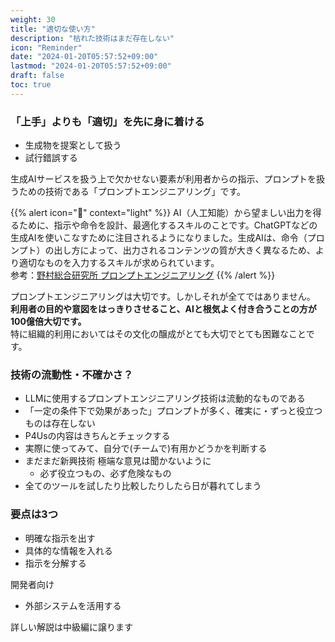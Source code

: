 ```yaml
---
weight: 30
title: "適切な使い方"
description: "枯れた技術はまだ存在しない"
icon: "Reminder"
date: "2024-01-20T05:57:52+09:00"
lastmod: "2024-01-20T05:57:52+09:00"
draft: false
toc: true
---
```



### 「上手」よりも「適切」を先に身に着ける

- 生成物を提案として扱う
- 試行錯誤する




生成AIサービスを扱う上で欠かせない要素が利用者からの指示、プロンプトを扱うための技術である「プロンプトエンジニアリング」です。

{{% alert icon="📖" context="light" %}}
AI（人工知能）から望ましい出力を得るために、指示や命令を設計、最適化するスキルのことです。ChatGPTなどの生成AIを使いこなすために注目されるようになりました。生成AIは、命令（プロンプト）の出し方によって、出力されるコンテンツの質が大きく異なるため、より適切なものを入力するスキルが求められています。  
参考：[野村総合研究所 プロンプトエンジニアリング](https://www.nri.com/jp/knowledge/glossary/lst/ha/prompt_engineering)
{{% /alert %}}


プロンプトエンジニアリングは大切です。しかしそれが全てではありません。  
<strong>利用者の目的や意図をはっきりさせること、AIと根気よく付き合うことの方が100億倍大切です。</strong>  
特に組織的利用においてはその文化の醸成がとても大切でとても困難なことです。  

### 技術の流動性・不確かさ？
- LLMに使用するプロンプトエンジニアリング技術は流動的なものである
- 「一定の条件下で効果があった」プロンプトが多く、確実に・ずっと役立つものは存在しない
- P4Usの内容はきちんとチェックする
- 実際に使ってみて、自分で(チームで)有用かどうかを判断する
- まだまだ新興技術 極端な意見は聞かないように
  - 必ず役立つもの、必ず危険なもの
- 全てのツールを試したり比較したりしたら日が暮れてしまう

### 要点は3つ

- 明確な指示を出す
- 具体的な情報を入れる
- 指示を分解する

開発者向け  
- 外部システムを活用する

詳しい解説は中級編に譲ります

